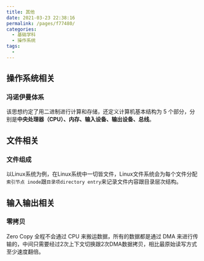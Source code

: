 ```yaml
---
title: 其他
date: 2021-03-23 22:38:16
permalink: /pages/f77480/
categories:
  - 基础学科
  - 操作系统
tags:
  - 
---
```

## 操作系统相关

### 冯诺伊曼体系

该思想约定了用二进制进行计算和存储，还定义计算机基本结构为 5 个部分，分别是**中央处理器（CPU）、内存、输入设备、输出设备、总线**。

## 文件相关

### 文件组成

以Linux系统为例，在Linux系统中一切皆文件，Linux文件系统会为每个文件分配`索引节点 inode`跟`目录项directory entry`来记录文件内容跟目录层次结构。

## 输入输出相关

### 零拷贝

Zero Copy 全程不会通过 CPU 来搬运数据，所有的数据都是通过 DMA 来进行传输的，中间只需要经过2次上下文切换跟2次DMA数据拷贝，相比最原始读写方式至少速度翻倍。



